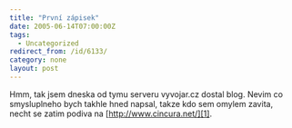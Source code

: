 ```yaml
---
title: "První zápisek"
date: 2005-06-14T07:00:00Z
tags:
  - Uncategorized
redirect_from: /id/6133/
category: none
layout: post
---
```

Hmm, tak jsem dneska od tymu serveru vyvojar.cz dostal blog. Nevim co smysluplneho bych takhle hned napsal, takze kdo sem omylem zavita, necht se zatim podiva na [http://www.cincura.net/][1].

[1]: http://www.cincura.net/
